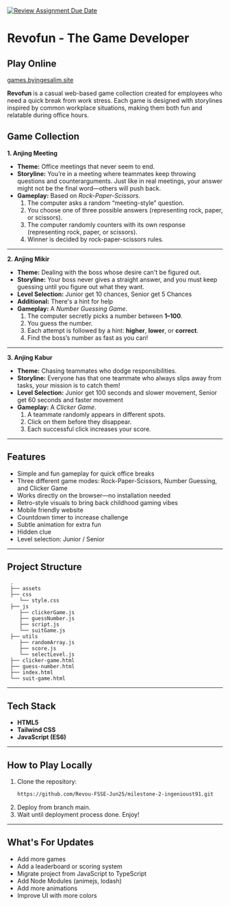 [![Review Assignment Due Date](https://classroom.github.com/assets/deadline-readme-button-22041afd0340ce965d47ae6ef1cefeee28c7c493a6346c4f15d667ab976d596c.svg)](https://classroom.github.com/a/pUNCiVii)

# Revofun - The Game Developer

## Play Online
[games.byingesalim.site](https://games.byingesalim.site/)

**Revofun** is a casual web-based game collection created for employees who need a quick break from work stress. Each game is designed with storylines inspired by common workplace situations, making them both fun and relatable during office hours.

## Game Collection
**1. Anjing Meeting**
- **Theme:** Office meetings that never seem to end.  
- **Storyline:** You’re in a meeting where teammates keep throwing questions and counterarguments. Just like in real meetings, your answer might not be the final word—others will push back.  
- **Gameplay:** Based on *Rock-Paper-Scissors*.  
  1. The computer asks a random “meeting-style” question.  
  2. You choose one of three possible answers (representing rock, paper, or scissors).  
  3. The computer randomly counters with its own response (representing rock, paper, or scissors). 
  4. Winner is decided by rock-paper-scissors rules. 

---
**2. Anjing Mikir**
- **Theme:** Dealing with the boss whose desire can't be figured out.  
- **Storyline:** Your boss never gives a straight answer, and you must keep guessing until you figure out what they want.
- **Level Selection:** Junior get 10 chances, Senior get 5 Chances
- **Additional:** There's a hint for help
- **Gameplay:** A *Number Guessing Game*.  
  1. The computer secretly picks a number between **1–100**.  
  2. You guess the number.  
  3. Each attempt is followed by a hint: **higher**, **lower**, or **correct**.  
  4. Find the boss’s number as fast as you can!  

---
**3. Anjing Kabur**
- **Theme:** Chasing teammates who dodge responsibilities.  
- **Storyline:** Everyone has that one teammate who always slips away from tasks, your mission is to catch them!  
- **Level Selection:** Junior get 100 seconds and slower movement, Senior get 60 seconds and faster movement
- **Gameplay:** A *Clicker Game*.  
  1. A teammate randomly appears in different spots.  
  2. Click on them before they disappear.  
  3. Each successful click increases your score.  

---
## Features  
- Simple and fun gameplay for quick office breaks
- Three different game modes: Rock-Paper-Scissors, Number Guessing, and Clicker Game 
- Works directly on the browser—no installation needed
- Retro-style visuals to bring back childhood gaming vibes
- Mobile friendly website
- Countdown timer to increase challenge
- Subtle animation for extra fun
- Hidden clue
- Level selection: Junior / Senior

---
## Project Structure
```
 .
 ├── assets
 ├── css
    └── style.css
 ├── js
    ├── clickerGame.js
    ├── guessNumber.js
    ├── script.js
    └── suitGame.js
 ├── utils
    ├── randomArray.js
    ├── score.js
    └── selectLevel.js
 ├── clicker-game.html
 ├── guess-number.html
 ├── index.html
 └── suit-game.html
```

---
## Tech Stack
- **HTML5**  
- **Tailwind CSS**  
- **JavaScript (ES6)**

---
## How to Play Locally
1. Clone the repository:  
   ```bash
   https://github.com/Revou-FSSE-Jun25/milestone-2-ingenioust91.git

2. Deploy from branch main.
3. Wait until deployment process done. Enjoy!

---
## What's For Updates
- Add more games
- Add a leaderboard or scoring system
- Migrate project from JavaScript to TypeScript
- Add Node Modules (animejs, lodash)
- Add more animations
- Improve UI with more colors
